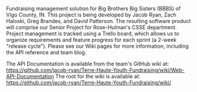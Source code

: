 Fundraising management solution for Big Brothers Big Sisters (BBBS) of Vigo County, IN.
This project is being developed by Jacob Ryan, Zach Haloski, Greg Brandes, and David Patterson.  The resulting software product will comprise our Senior Project for Rose-Hulman's CSSE department.  Project management is tracked using a Trello board, which allows us to organize requirements and feature progress for each sprint (a 2-week "release cycle").
Please see our Wiki pages for more information, including the API reference and team blog.

The API Documentation is available from the team's GitHub wiki at: https://github.com/jacob-ryan/Terre-Haute-Youth-Fundraising/wiki/Web-API-Documentation
The root for the wiki is available at: https://github.com/jacob-ryan/Terre-Haute-Youth-Fundraising/wiki/
